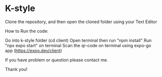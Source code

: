 # K-style

Clone the repository, and then open the cloned folder using your Text Editor

How to Run the code:

Go into k-style folder (cd client)
Open terminal then run "npm install"
Run "npx expo start" on terminal
Scan the qr-code on terminal using expo-go app (https://expo.dev/client)

If you have problem or question please contact me.

Thank you!
